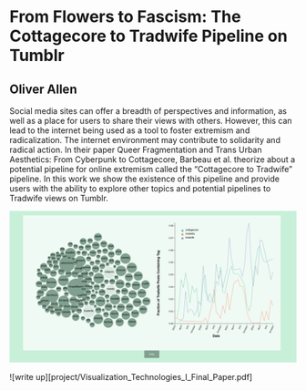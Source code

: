 # From Flowers to Fascism: The Cottagecore to Tradwife Pipeline on Tumblr
## Oliver Allen

Social media sites can offer a breadth of perspectives and information, as well as a place for users to share their views with others. However, this can lead to the internet being used as a tool to foster extremism and radicalization. The internet environment may contribute to solidarity and radical action. In their paper Queer Fragmentation and Trans Urban Aesthetics: From Cyberpunk to Cottagecore, Barbeau et al. theorize about a potential pipeline for online extremism called the “Cottagecore to Tradwife” pipeline. In this work we show the existence of this pipeline and provide users with the ability to explore other topics and potential pipelines to Tradwife views on Tumblr. 

![visualization](readme_image.png)

![write up][project/Visualization_Technologies_I_Final_Paper.pdf]

